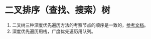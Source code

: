 # 二叉排序（查找、搜索）树
1. 二叉树三种深度优先遍历方法的考察节点的顺序是一致的，[参考文档](https://www.jianshu.com/p/456af5480cee)。
2. 深度优先遍历用栈，广度优先遍历用队列。